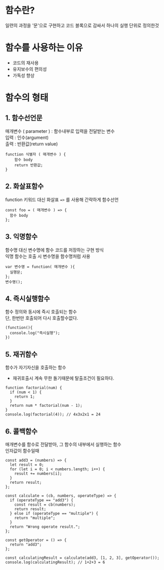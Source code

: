 # 함수란?
일련의 과정을 '문'으로 구현하고 코드 블록으로 감싸서 하나의 실행 단위로 정의한것<br/>

# 함수를 사용하는 이유
- 코드의 재사용<br/>
- 유지보수의 편의성<br/>
- 가독성 향상<br/>

# 함수의 형태

## 1. 함수선언문
매개변수 ( parameter ) : 함수내부로 입력을 전달받는 변수<br/>
입력 : 인수(argument)<br/>
출력 : 반환값(return value)<br/>
```
function 식별자 ( 매개변수 ) {
    함수 body
    return 반환값;
}
```

## 2. 화살표함수
function 키워드 대신 화살표 `=>` 를 사용해 간략하게 함수선언<br/>
```
const foo = ( 매개변수 ) => {
  함수 body
};
```

## 3. 익명함수
함수명 대신 변수명에 함수 코드를 저장하는 구현 방식<br/>
익명 함수는 호출 시 변수명을 함수명처럼 사용<br/>
```
var 변수명 = function( 매개변수 ){
  실행문;
};
변수명();
```

## 4. 즉시실행함수
함수 정의와 동시에 즉시 호출되는 함수<br/>
단, 한번만 호출되어 다시 호출할수없다.<br/>
```
(function(){
  console.log("즉시실행");
})
```

## 5. 재귀함수
함수가 자기자신을 호출하는 함수<br/>
* 재귀호출시 계속 무한 돌기때문에 탈출조건이 필요하다.<br/>
```
function factorial(num) {
  if (num < 1) {
    return 1;
  }
  return num * factorial(num - 1);
}
console.log(factorial(4)); // 4x3x2x1 = 24
```

## 6. 콜백함수
매개변수를 함수로 전달받아, 그 함수의 내부에서 실행하는 함수<br/>
인자값이 함수일때<br/>
```
const add3 = (numbers) => {
  let result = 0;
  for (let i = 0; i < numbers.length; i++) {
    result += numbers[i];
  }
  return result;
};

const calculate = (cb, numbers, operateType) => {
  if (operateType == "add3") {
    const result = cb(numbers);
    return result;
  } else if (operateType == "multiple") {
    return "multiple";
  }
  return "Wrong operate result.";
};

const getOperator = () => {
  return "add3";
};

const calculatingResult = calculate(add3, [1, 2, 3], getOperator());
console.log(calculatingResult); // 1+2+3 = 6
```

